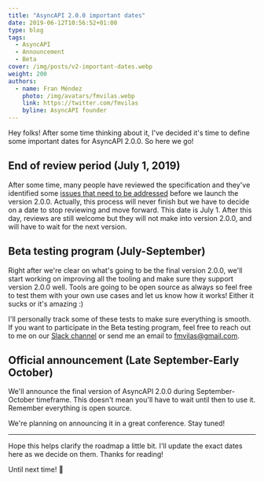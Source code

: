 ```yaml
---
title: "AsyncAPI 2.0.0 important dates"
date: 2019-06-12T10:56:52+01:00
type: blog
tags:
  - AsyncAPI
  - Announcement
  - Beta
cover: /img/posts/v2-important-dates.webp
weight: 200
authors:
  - name: Fran Méndez
    photo: /img/avatars/fmvilas.webp
    link: https://twitter.com/fmvilas
    byline: AsyncAPI founder
---
```


Hey folks! After some time thinking about it, I've decided it's time to define some important dates for AsyncAPI 2.0.0. So here we go!

## End of review period (July 1, 2019)

After some time, many people have reviewed the specification and they've identified some [issues that need to be addressed](https://github.com/asyncapi/asyncapi/issues?q=is%3Aopen+is%3Aissue+label%3A%22v2.0.0+review%22) before we launch the version 2.0.0. Actually, this process will never finish but we have to decide on a date to stop reviewing and move forward. This date is July 1. After this day, reviews are still welcome but they will not make into version 2.0.0, and will have to wait for the next version.

## Beta testing program (July-September)

Right after we're clear on what's going to be the final version 2.0.0, we'll start working on improving all the tooling and make sure they support version 2.0.0 well. Tools are going to be open source as always so feel free to test them with your own use cases and let us know how it works! Either it sucks or it's amazing :)

I'll personally track some of these tests to make sure everything is smooth. If you want to participate in the Beta testing program, feel free to reach out to me on our [Slack channel](https://www.asyncapi.com/slack-invite) or send me an email to [fmvilas@gmail.com](mailto://fmvilas@gmail.com).

## Official announcement (Late September-Early October)

We'll announce the final version of AsyncAPI 2.0.0 during September-October timeframe. This doesn't mean you'll have to wait until then to use it. Remember everything is open source.

We're planning on announcing it in a great conference. Stay tuned!

---

Hope this helps clarify the roadmap a little bit. I'll update the exact dates here as we decide on them. Thanks for reading!

Until next time! 👋